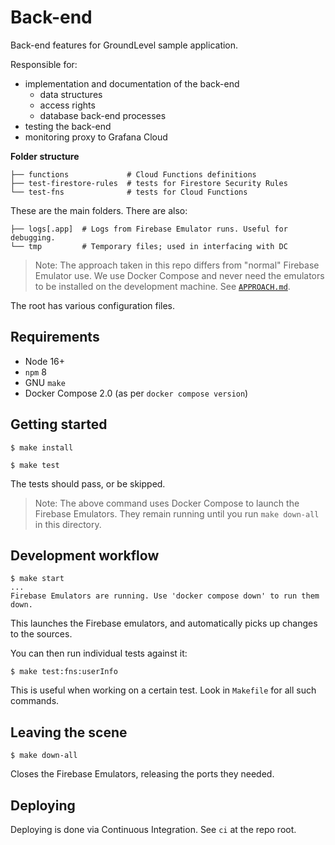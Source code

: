 # Back-end

Back-end features for GroundLevel sample application.

Responsible for:

- implementation and documentation of the back-end
   - data structures
   - access rights
   - database back-end processes 
- testing the back-end
- monitoring proxy to Grafana Cloud

**Folder structure**

```
├── functions             # Cloud Functions definitions
├── test-firestore-rules  # tests for Firestore Security Rules
└── test-fns              # tests for Cloud Functions
```

These are the main folders. There are also:

```
├── logs[.app]  # Logs from Firebase Emulator runs. Useful for debugging.
└── tmp         # Temporary files; used in interfacing with DC
```

>Note: The approach taken in this repo differs from "normal" Firebase Emulator use. We use Docker Compose and never need the emulators to be installed on the development machine. See [`APPROACH.md`](APPROACH.md).

The root has various configuration files.

## Requirements

- Node 16+
- `npm` 8
- GNU `make`
- Docker Compose 2.0 (as per `docker compose version`)

<!-- 
developed with:
- macOS 12.6
- node 18.11
- npm 8.19

- Docker Desktop 4.13.0 with: 3 CPU cores, 2 GB RAM
   - experimental > Enable VirtioFS
-->


## Getting started

```
$ make install
```

```
$ make test
```

The tests should pass, or be skipped.

>Note: The above command uses Docker Compose to launch the Firebase Emulators. They remain running until you run `make down-all` in this directory.


## Development workflow

```
$ make start
...
Firebase Emulators are running. Use 'docker compose down' to run them down.

```

This launches the Firebase emulators, and automatically picks up changes to the sources.

You can then run individual tests against it:

```
$ make test:fns:userInfo
```

This is useful when working on a certain test. Look in `Makefile` for all such commands.


## Leaving the scene

```
$ make down-all
```

Closes the Firebase Emulators, releasing the ports they needed.


## Deploying

Deploying is done via Continuous Integration. See `ci` at the repo root.
